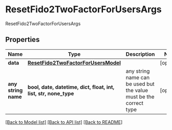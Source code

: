 # ResetFido2TwoFactorForUsersArgs

ResetFido2TwoFactorForUsersArgs

## Properties
Name | Type | Description | Notes
------------ | ------------- | ------------- | -------------
**data** | [**ResetFido2TwoFactorForUsersModel**](ResetFido2TwoFactorForUsersModel.md) |  | [optional] 
**any string name** | **bool, date, datetime, dict, float, int, list, str, none_type** | any string name can be used but the value must be the correct type | [optional]

[[Back to Model list]](../README.md#documentation-for-models) [[Back to API list]](../README.md#documentation-for-api-endpoints) [[Back to README]](../README.md)


